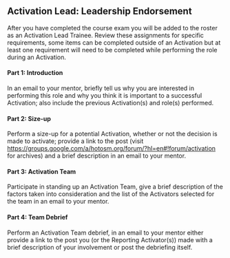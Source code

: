 ## Activation Lead: Leadership Endorsement
After you have completed the course exam you will be added to the roster as an Activation Lead Trainee. Review these assignments for specific requirements, some items can be completed outside of an Activation but at least one requirement will need to be completed while performing the role during an Activation.

#### Part 1: Introduction
In an email to your mentor, briefly tell us why you are interested in performing this role and why you think it is important to a successful Activation; also include the previous Activation(s) and role(s) performed.

#### Part 2: Size-up
Perform a size-up for a potential Activation, whether or not the decision is made to activate; provide a link to the post (visit https://groups.google.com/a/hotosm.org/forum/?hl=en#!forum/activation for archives) and a brief description in an email to your mentor.

#### Part 3: Activation Team
Participate in standing up an Activation Team, give a brief description of the factors taken into consideration and the list of the Activators selected for the team in an email to your mentor.

#### Part 4: Team Debrief
Perform an Activation Team debrief, in an email to your mentor either provide a link to the post you (or the Reporting Activator(s)) made with a brief description of your involvement or post the debriefing itself.

